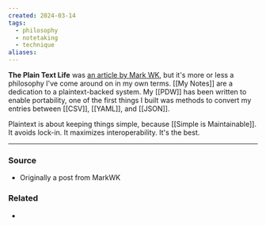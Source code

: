 ```yaml
---
created: 2024-03-14
tags:
  - philosophy
  - notetaking
  - technique
aliases:
---
```

**The Plain Text Life** was [an article by Mark WK](http://www.markwk.com/plain-text-life.html), but it's more or less a philosophy I've come around on in my own terms. [[My Notes]] are a dedication to a plaintext-backed system. My [[PDW]] has been written to enable portability, one of the first things I built was methods to convert my entries between [[CSV]], [[YAML]], and [[JSON]].

Plaintext is about keeping things simple, because [[Simple is Maintainable]]. It avoids lock-in. It maximizes interoperability. It's the best.
****
### Source
- Originally a post from MarkWK
### Related
- 
